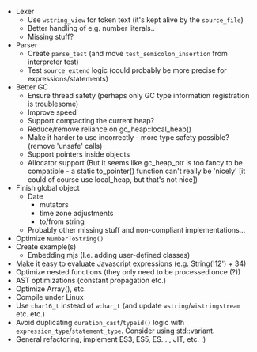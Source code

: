 * Lexer
    - Use `wstring_view` for token text (it's kept alive by the `source_file`)
    - Better handling of e.g. number literals..
    - Missing stuff?
* Parser
    - Create `parse_test` (and move `test_semicolon_insertion` from interpreter test)
    - Test `source_extend` logic (could probably be more precise for expressions/statements)
* Better GC
    - Ensure thread safety (perhaps only GC type information registration is troublesome)
    - Improve speed
    - Support compacting the current heap?
    - Reduce/remove reliance on gc_heap::local_heap()
    - Make it harder to use incorrectly - more type safety possible? (remove 'unsafe' calls)
    - Support pointers inside objects
    - Allocator support (But it seems like gc_heap_ptr is too fancy to be compatible - a static to_pointer() function can't really be 'nicely' [it could of course use local_heap, but that's not nice])
* Finish global object
    - Date
        - mutators
        - time zone adjustments
        - to/from string
    - Probably other missing stuff and non-compliant implementations...
* Optimize `NumberToString()`
* Create example(s)
    - Embedding mjs (I.e. adding user-defined classes)
* Make it easy to evaluate Javascript expressions (e.g. String('12') + 34)
* Optimize nested functions (they only need to be processed once (?))
* AST optimizations (constant propagation etc.)
* Optimize Array(), etc.
* Compile under Linux
* Use `char16_t` instead of `wchar_t` (and update `wstring`/`wistringstream` etc. etc.)
* Avoid duplicating `duration_cast`/`typeid()` logic with `expression_type`/`statement_type`. Consider using std::variant.
* General refactoring, implement ES3, ES5, ES...., JIT, etc. :)
